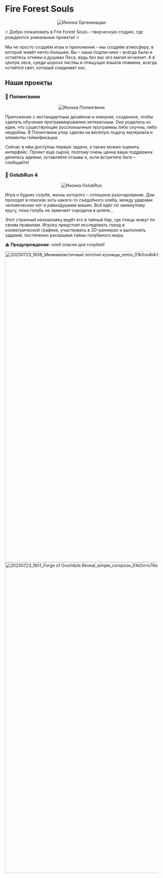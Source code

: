 # Fire Forest Souls

<p align="center">
  <img src="https://github.com/user-attachments/assets/0a67d41c-f011-417c-b5ae-12d230e6e3da" alt="Иконка Организации"/>
</p>

🔥 Добро пожаловать в Fire Forest Souls – творческую студию, где рождаются уникальные проекты! 🔥

Мы не просто создаём игры и приложения – мы создаём атмосферу, в которой живёт нечто большее. Вы – наши подписчики – всегда были и остаётесь огнями и душами Леса, ведь без вас его магия исчезнет. А в центре леса, среди шороха листвы и пляшущих языков пламени, всегда остаётся свет, который соединяет нас.

## Наши проекты

### 📌 Попингвини
<p align="center">
  <img src="https://github.com/user-attachments/assets/7f523ae4-5f16-41b9-9021-90b66de32f93" alt="Иконка Попингвини"/>
</p>
Приложение с нестандартным дизайном и юмором, созданное, чтобы сделать обучение программированию интересным. Оно родилось из идеи, что существующие русскоязычные программы либо скучны, либо неудобны. В Попингвини упор сделан на весёлую подачу материала и элементы геймификации.

Сейчас в нём доступны первые задачи, а также можно оценить интерфейс. Проект ещё сырой, поэтому очень ценна ваша поддержка: делитесь идеями, оставляйте отзывы и, если встретите баги – сообщайте!

### 📌 GolubRun 4
<p align="center">
  <img src="https://github.com/user-attachments/assets/61b777ef-8fce-4d06-9b6c-aab26d4979c4" alt="Иконка GolubRun"/>
</p>
Игра о буднях голубя, жизнь которого – сплошное разочарование. Дни проходят в поисках хоть какого-то съедобного хлеба, между ударами человеческих ног и равнодушием машин. Всё идёт по замкнутому кругу, пока голубь не замечает сородича в шляпе…

Этот странный незнакомец ведёт его в тайный бар, где птицы живут по своим правилам. Игроку предстоит исследовать город в изометрической графике, участвовать в 2D-раннерах и выполнять задания, постепенно раскрывая тайны голубиного мира.

⚠️ **Предупреждение:** хлеб опасен для голубей!

<img width="1024" height="1024" alt="20250723_1658_Минималистичный логотип кузницы_remix_01k0vs4t4rffa9dkg36c0r2pdh(1)" src="https://github.com/user-attachments/assets/d54016a3-ccc7-4b79-9db1-1436e4af66ed" />
<img width="1024" height="1024" alt="20250723_1651_Forge of Ovorldule Reveal_simple_compose_01k0vrrn76eg1bhjex902fesph(1)" src="https://github.com/user-attachments/assets/81c0f929-9a20-4657-b90b-4dcf2f492e89" />
